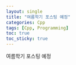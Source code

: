 ```yaml
---
layout: single
title: "여름학기 포스팅 예정"
categories: Cpp
tags: [Cpp, Programming]
toc: true
toc_sticky: true
---
```

여름학기 포스팅 예정